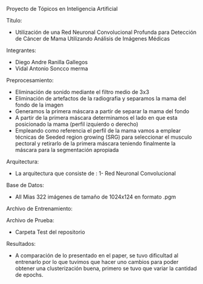 Proyecto de Tópicos en Inteligencia Artificial

Título:
- Utilización de una Red Neuronal Convolucional Profunda para Detección de Cáncer de Mama Utilizando Análisis de Imágenes Médicas

Integrantes:
- Diego Andre Ranilla Gallegos
- Vidal Antonio Soncco merma

Preprocesamiento:
- Eliminación de sonido mediante el filtro medio de 3x3
- Eliminación de artefactos de la radiografia y separamos la mama del fondo de la imagen
- Generamos la primera máscara a partir de separar la mama del fondo
- A partir de la primera máscara determinamos el lado en que esta posicionado la mama (perfil izquierdo o derecho)
- Empleando como referencia el perfil de la mama vamos a emplear técnicas de Seeded region growing (SRG) para seleccionar el musculo pectoral y retirarlo de la primera máscara teniendo finalmente la máscara para la segmentación apropiada


Arquitectura:
- La arquitectura que consiste de :
1- Red Neuronal Convolucional

Base de Datos:
- All Mias 322 imágenes de tamaño de 1024x124 en formato .pgm

Archivo de Entrenamiento:


Archivo de Prueba:
- Carpeta Test del repositorio


Resultados:
- A comparación de lo presentado en el paper, se tuvo dificultad al entrenarlo por lo que tuvimos que hacer uno cambios para poder obtener una clusterización buena, primero se tuvo que variar la cantidad de epochs.
